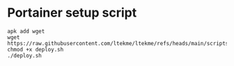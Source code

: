 # Portainer setup script

```
apk add wget
wget https://raw.githubusercontent.com/ltekme/ltekme/refs/heads/main/scripts/portainer/deploy.sh
chmod +x deploy.sh
./deploy.sh
```
